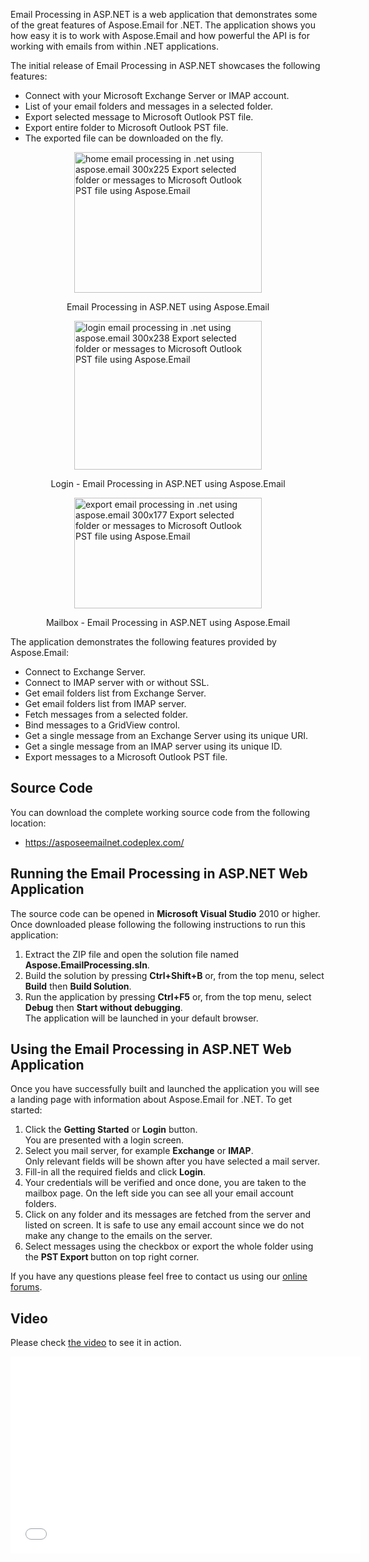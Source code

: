 <div class="entry-content">
    <p>Email Processing in ASP.NET is a web application that demonstrates some of the great features of Aspose.Email for .NET. The application shows you how easy it is to work with Aspose.Email and how powerful the API is for working with emails from within .NET applications.</p>
    <p>The initial release of Email Processing in ASP.NET showcases the following features:</p>
    <ul>
        <li>Connect with your Microsoft Exchange Server or IMAP account.</li>
        <li>List of your email folders and messages in a selected folder.</li>
        <li>Export selected message to Microsoft Outlook PST file.</li>
        <li>Export entire folder to Microsoft Outlook PST file.</li>
        <li>The exported file can be downloaded on the fly.</li>
    </ul>
    <div id="attachment_15263"><a href="http://www.aspose.com/blogs/wp-content/uploads/2014/06/home-email-processing-in-.net-using-aspose.email_.png"><img width="300" height="225" style="display:block; margin-left:auto; margin-right:auto" alt="home email processing in .net using aspose.email  300x225 Export selected folder or messages to Microsoft Outlook PST file using Aspose.Email" src="http://www.aspose.com/blogs/wp-content/uploads/2014/06/home-email-processing-in-.net-using-aspose.email_-300x225.png" title="home - email-processing-in-.net-using-aspose.email"></a>
<p style="text-align:center">Email Processing in ASP.NET using Aspose.Email</p>
</div>

<div id="attachment_15264"><a href="http://www.aspose.com/blogs/wp-content/uploads/2014/06/login-email-processing-in-.net-using-aspose.email_.png"><img width="300" height="238" style="display:block; margin-left:auto; margin-right:auto" alt="login email processing in .net using aspose.email  300x238 Export selected folder or messages to Microsoft Outlook PST file using Aspose.Email" src="http://www.aspose.com/blogs/wp-content/uploads/2014/06/login-email-processing-in-.net-using-aspose.email_-300x238.png" title="login - email-processing-in-.net-using-aspose.email"></a>
<p style="text-align:center">Login - Email Processing in ASP.NET using Aspose.Email</p>
</div>

<div id="attachment_15265"><a href="http://www.aspose.com/blogs/wp-content/uploads/2014/06/export-email-processing-in-.net-using-aspose.email_.png"><img width="300" height="177" style="display:block; margin-left:auto; margin-right:auto" alt="export email processing in .net using aspose.email  300x177 Export selected folder or messages to Microsoft Outlook PST file using Aspose.Email" src="http://www.aspose.com/blogs/wp-content/uploads/2014/06/export-email-processing-in-.net-using-aspose.email_-300x177.png" title="export - email-processing-in-.net-using-aspose.email"></a>
<p style="text-align:center">Mailbox - Email Processing in ASP.NET using Aspose.Email</p>
</div>
    <p>The application demonstrates the following features provided by Aspose.Email:</p>
    <ul>
        <li>Connect to Exchange Server.</li>
        <li>Connect to IMAP server with or without SSL.</li>
        <li>Get email folders list from Exchange Server.</li>
        <li>Get email folders list from IMAP server.</li>
        <li>Fetch messages from a selected folder.</li>
        <li>Bind messages to a GridView control.</li>
        <li>Get a single message from an Exchange Server using its unique URI.</li>
        <li>Get a single message from an IMAP server using its unique ID.</li>
        <li>Export messages to a Microsoft Outlook PST file.</li>
    </ul>
    <h2>Source Code</h2>
    <p>You can download the complete working source code from the following location:</p>
    <ul>
        <li><a href="https://asposeemailnet.codeplex.com/">https://asposeemailnet.codeplex.com/</a></li>
    </ul>
    <h2>Running the Email Processing in ASP.NET Web Application</h2>
    <p>The source code can be opened in <strong>Microsoft Visual Studio</strong> 2010 or higher. Once downloaded please following the following instructions to run this application:</p>
    <ol>
        <li>Extract the ZIP file and open the solution file named <strong>Aspose.EmailProcessing.sln</strong>.</li>
        <li>Build the solution by pressing <strong>Ctrl+Shift+B</strong> or, from the top menu, select <strong>Build</strong> then <strong>Build Solution</strong>.</li>
        <li>Run the application by pressing <strong>Ctrl+F5</strong> or, from the top menu, select <strong>Debug</strong> then <strong>Start without debugging</strong>.<br>
            The application will be launched in your default browser.</li>
    </ol>
    <h2>Using the Email Processing in ASP.NET Web Application</h2>
    <p>Once you have successfully built and launched the application you will see a landing page with information about Aspose.Email for .NET. To get started:</p>
    <ol>
        <li>Click the <strong>Getting Started</strong> or <strong>Login</strong> button.<br>
            You are presented with a login screen.</li>
        <li>Select you mail server, for example <strong>Exchange</strong> or <strong>IMAP</strong>.<br>
            Only relevant fields will be shown after you have selected a mail server.</li>
        <li>Fill-in all the required fields and click <strong>Login</strong>.</li>
        <li>Your credentials will be verified and once done, you are taken to the mailbox page. On the left side you can see all your email account folders.</li>
        <li>Click on any folder and its messages are fetched from the server and listed on screen. It is safe to use any email account since we do not make any change to the emails on the server.</li>
        <li>Select messages using the checkbox or export the whole folder using the <strong>PST Export </strong>button on top right corner.</li>
    </ol>
    <p>If you have any questions please feel free to contact us using our <a href="http://www.aspose.com/community/forums/default.aspx">online forums</a>.</p>
    <h2>Video</h2>
    <p>Please check <a href="https://www.youtube.com/watch?v=a6Fj9WquoLs">the video</a> to see it in action.</p>
    <p>
        <iframe width="560" height="315" frameborder="0" allowfullscreen="" src="//www.youtube.com/embed/a6Fj9WquoLs?rel=0"></iframe>
    </p>
</div>
